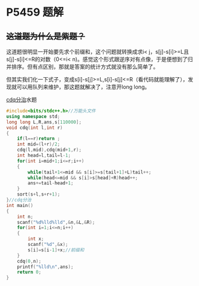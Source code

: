 # P5459 题解

## ~~这道题为什么是紫题？~~

这道题很明显一开始要先求个前缀和，这个问题就转换成求i< j，s[j]-s[i]>=L且s[j]-s[i]<=R的对数（0<=i< n)。感觉这个形式跟逆序对有点像，于是便想到了归并排序。但有点区别，那就是答案的统计方式就没有那么简单了。 


但其实我们化一下式子，变成s[i]-s[j]>=L,s[i]-s[j]<=R（看代码就能理解了），发现就可以用队列来维护，那这题就解决了，注意开long long。

[cdq分治](https://www.luogu.org/blog/Owencodeisking/post-xue-xi-bi-ji-cdq-fen-zhi-hu-zheng-ti-er-fen)水题

```cpp
#include<bits/stdc++.h>//万能头文件
using namespace std;
long long L,R,ans,s[110000];
void cdq(int l,int r)
{
    if(l==r)return ;
    int mid=(l+r)/2;
    cdq(l,mid),cdq(mid+1,r);
    int head=l,tail=l-1;
    for(int i=mid+1;i<=r;i++)
    {
        while(tail+1<=mid && s[i]>=s[tail+1]+L)tail++;
        while(head<=mid && s[i]>s[head]+R)head++;
        ans+=tail-head+1;
    }
    sort(s+l,s+r+1);
}//cdq分治
int main()
{
    int n;
    scanf("%d%lld%lld",&n,&L,&R);
    for(int i=1;i<=n;i++)
    {
        int x;
        scanf("%d",&x);
        s[i]=s[i-1]+x;//前缀和
    }
    cdq(0,n);
    printf("%lld\n",ans);
    return 0;
}

```

